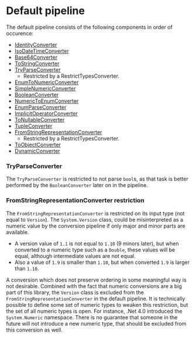 # Default pipeline

The default pipeline consists of the following components in order of occurence:

* [IdentityConverter](identity.md)
* [IsoDateTimeConverter](isoDate.md)
* [Base64Converter](base64.md)
* [ToStringConverter](toString.md)
* [TryParseConverter](tryParse.md)
  * Restricted by a RestrictTypesConverter.
* [EnumToNumericConverter](enumToNum.md)
* [SimpleNumericConverter](simpleNum.md)
* [BooleanConverter](bool.md)
* [NumericToEnumConverter](numToEnum.md)
* [EnumParseConverter](enumParse.md)
* [ImplicitOperatorConverter](implOper.md)
* [ToNullableConverter](toNullable.md)
* [TupleConverter](tuple.md)
* [FromStringRepresentationConverter](fromStringRep.md) 
  * Restricted by a RestrictTypesConverter.
* [ToObjectConverter](toObj.md)
* [DynamicConverter](dynamic.md)

### TryParseConverter
The `TryParseConverter` is restricted to not parse `bool`s, as that task is better performed by the `BooleanConverter` later on in the pipeline. 

### FromStringRepresentationConverter restriction
The `FromStringRepresentationConverter` is restricted on its input type (not equal to `Version`).
The `System.Version` class, could be misinterpreted as a numeric value by the conversion pipeline if only major and minor parts are available.

* A version value of `1.1` is not equal to `1.10` (9 minors later), but when converted to a numeric type such as a `Double`, these values will be equal, although intermediate values are not equal.
* Also a value of `1.9` is smaller than `1.10`, but when converted `1.9` is larger than `1.10`.

A conversion which does not preserve ordering in some meaningful way is not desirable.
Combined with the fact that numeric conversions are a big part of this library, the `Version` class is excluded from the `FromStringRepresentationConverter` in the default pipeline.
It is technically possible to define some set of numeric types to weaken this restriction, but the set of all numeric types is open. 
For instance, .Net 4.0 introduced the `System.Numeric` namespace.
There is no guarantee that someone in the future will not introduce a new numeric type, that should be excluded from this conversion as well.
